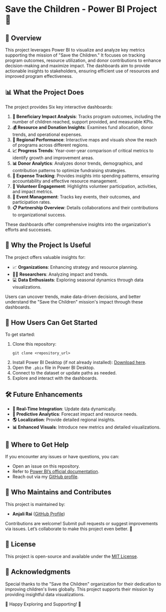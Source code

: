 # Save the Children - Power BI Project 🎨

## 🌟 Overview
This project leverages Power BI to visualize and analyze key metrics supporting the mission of "Save the Children." It focuses on tracking program outcomes, resource utilization, and donor contributions to enhance decision-making and maximize impact. The dashboards aim to provide actionable insights to stakeholders, ensuring efficient use of resources and improved program effectiveness.

## 📊 What the Project Does
The project provides Six key interactive dashboards:

1. **👶 Beneficiary Impact Analysis**: Tracks program outcomes, including the number of children reached, support provided, and measurable KPIs.
2. **💰 Resource and Donation Insights**: Examines fund allocation, donor trends, and operational expenses.
3. **📍 Regional Performance**: Interactive maps and visuals show the reach of programs across different regions.
4. **📈 Progress Trends**: Year-over-year comparison of critical metrics to identify growth and improvement areas.
5. **📊 Donor Analytics**: Analyzes donor trends, demographics, and contribution patterns to optimize fundraising strategies.
6. **🧾 Expense Tracking**: Provides insights into spending patterns, ensuring accountability and effective resource management.
7. **🤝 Volunteer Engagement**: Highlights volunteer participation, activities, and impact metrics.
8. **🎉 Event Management**: Tracks key events, their outcomes, and participation rates.
9. **📋 Partnership Overview**: Details collaborations and their contributions to organizational success.

These dashboards offer comprehensive insights into the organization's efforts and successes.

## 🤔 Why the Project Is Useful
The project offers valuable insights for:

- 📈 **Organizations**: Enhancing strategy and resource planning.
- 🧑‍🔬 **Researchers**: Analyzing impact and trends.
- 💻 **Data Enthusiasts**: Exploring seasonal dynamics through data visualizations.

Users can uncover trends, make data-driven decisions, and better understand the "Save the Children" mission's impact through these dashboards.

## 🚀 How Users Can Get Started
To get started:

1. Clone this repository:
   ```
   git clone <repository_url>
   ```
2. Install Power BI Desktop (if not already installed): [Download here](https://powerbi.microsoft.com/desktop/).
3. Open the `.pbix` file in Power BI Desktop.
4. Connect to the dataset or update paths as needed.
5. Explore and interact with the dashboards.

## 🛠️ Future Enhancements
- **🔄 Real-Time Integration**: Update data dynamically.
- **🔮 Predictive Analytics**: Forecast impact and resource needs.
- **🌎 Localization**: Provide detailed regional insights.
- **📊 Enhanced Visuals**: Introduce new metrics and detailed visualizations.

## 📮 Where to Get Help
If you encounter any issues or have questions, you can:

- Open an issue on this repository.
- Refer to [Power BI’s official documentation](https://learn.microsoft.com/en-us/power-bi/).
- Reach out via my [GitHub profile](https://github.com/anjali5877).

## 🤝 Who Maintains and Contributes
This project is maintained by:

- **Anjali Rai** ([GitHub Profile](https://github.com/anjali5877))

Contributions are welcome! Submit pull requests or suggest improvements via issues. Let’s collaborate to make this project even better. 🎉

## 📜 License
This project is open-source and available under the [MIT License](LICENSE).

## 🙌 Acknowledgments
Special thanks to the "Save the Children" organization for their dedication to improving children's lives globally. This project supports their mission by providing insightful data visualizations.

🎅 Happy Exploring and Supporting! 🌟
